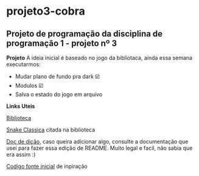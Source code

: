# projeto3-cobra
## Projeto de programação da disciplina de programação 1 - projeto nº 3


**Projeto**
A ideia inicial é baseado no jogo da bibliotaca, ainda essa semana executarmos:

- Mudar plano de fundo pra dark ☑️
- Modulos ☑️
- Salva o estado do jogo em arquivo 


**Links Uteis**

[Biblioteca](https://www.raylib.com/games.html)

[Snake Classica](https://www.raylib.com/games/classics/loader.html?name=classic_snake) citada na biblioteca

[Doc de dição](https://docs.github.com/pt/get-started/writing-on-github/getting-started-with-writing-and-formatting-on-github/basic-writing-and-formatting-syntax), caso queira adicionar algo, consulte a documentação que usei para fazer essa edição de README. Muito legal e facil, não sabia que era assim :)

[Codigo fonte inicial](https://github.com/raysan5/raylib-games/blob/master/classics/src/snake.c)  de inpiração 
